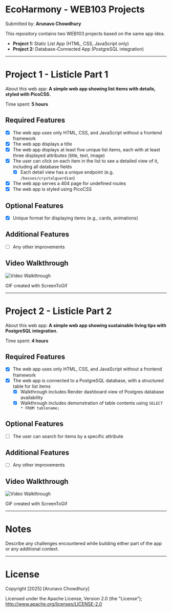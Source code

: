 # EcoHarmony - WEB103 Projects

Submitted by: **Arunavo Chowdhury**

This repository contains two WEB103 projects based on the same app idea.  
- **Project 1:** Static List App (HTML, CSS, JavaScript only)  
- **Project 2:** Database-Connected App (PostgreSQL integration)  

---

# Project 1 - Listicle Part 1

About this web app: **A simple web app showing list items with details, styled with PicoCSS.**

Time spent: **5 hours**

## Required Features
- [x] The web app uses only HTML, CSS, and JavaScript without a frontend framework  
- [x] The web app displays a title  
- [x] The web app displays at least five unique list items, each with at least three displayed attributes (title, text, image)  
- [x] The user can click on each item in the list to see a detailed view of it, including all database fields  
  - [x] Each detail view has a unique endpoint (e.g. `/bosses/crystalguardian`)  
- [x] The web app serves a 404 page for undefined routes  
- [x] The web app is styled using PicoCSS  

## Optional Features
- [x] Unique format for displaying items (e.g., cards, animations)  

## Additional Features
- [ ] Any other improvements  

## Video Walkthrough
<img src='https://i.imgur.com/iO1vlAk.gif' title='Video Walkthrough' alt='Video Walkthrough' />

GIF created with ScreenToGif 

---

# Project 2 - Listicle Part 2

About this web app: **A simple web app showing sustainable living tips with PostgreSQL integration.**

Time spent: **4 hours**

## Required Features
- [x] The web app uses only HTML, CSS, and JavaScript without a frontend framework  
- [x] The web app is connected to a PostgreSQL database, with a structured table for list items  
  - [x] Walkthrough includes Render dashboard view of Postgres database availability  
  - [x] Walkthrough includes demonstration of table contents using `SELECT * FROM tablename;`  

## Optional Features
- [ ] The user can search for items by a specific attribute  

## Additional Features
- [ ] Any other improvements  

## Video Walkthrough
<img src='https://i.imgur.com/SsQwham.gif' title='Video Walkthrough' alt='Video Walkthrough' />

GIF created with ScreenToGif  

---

# Notes
Describe any challenges encountered while building either part of the app or any additional context.  

---

# License
Copyright [2025] [Arunavo Chowdhury]  

Licensed under the Apache License, Version 2.0 (the "License");  
http://www.apache.org/licenses/LICENSE-2.0  

